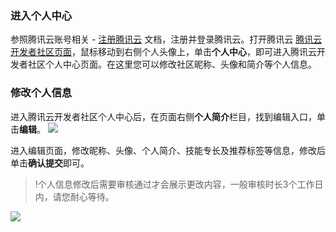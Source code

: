 ### 进入个人中心

参照腾讯云账号相关 - [注册腾讯云](https://cloud.tencent.com/document/product/378/17985) 文档，注册并登录腾讯云。打开腾讯云 [腾讯云开发者社区页面](https://cloud.tencent.com/developer)，鼠标移动到右侧个人头像上，单击**个人中心**，即可进入腾讯云开发者社区个人中心页面。在这里您可以修改社区昵称、头像和简介等个人信息。

### 修改个人信息

进入腾讯云开发者社区个人中心后，在页面右侧**个人简介**栏目，找到编辑入口，单击**编辑**。
![](https://main.qcloudimg.com/raw/2c5743208c944c7e7dc3aac1342f7596.png)

进入编辑页面，修改昵称、头像、个人简介、技能专长及推荐标签等信息，修改后单击**确认提交**即可。

>!个人信息修改后需要审核通过才会展示更改内容，一般审核时长3个工作日内，请您耐心等待。

![](https://main.qcloudimg.com/raw/623d1c8fd4798a36de77af5575e1873b.png)
